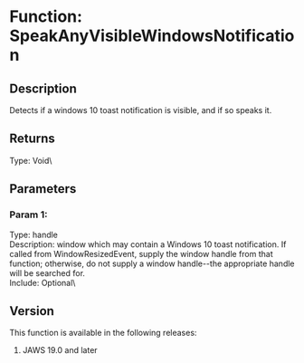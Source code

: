 # Function: SpeakAnyVisibleWindowsNotification

## Description

Detects if a windows 10 toast notification is visible, and if so speaks
it.

## Returns

Type: Void\

## Parameters

### Param 1:

Type: handle\
Description: window which may contain a Windows 10 toast notification.
If called from WindowResizedEvent, supply the window handle from that
function; otherwise, do not supply a window handle\--the appropriate
handle will be searched for.\
Include: Optional\

## Version

This function is available in the following releases:

1.  JAWS 19.0 and later
